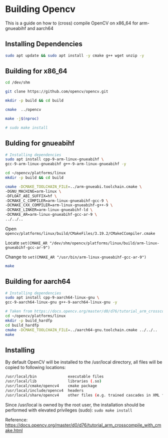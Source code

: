 # Building Opencv

This is a guide on how to (cross) compile OpenCV on x86_64 for arm-gnueabihf and aarch64

## Installing Dependencies
```bash
sudo apt update && sudo apt install -y cmake g++ wget unzip -y
```

## Building for x86_64

```bash
cd /dev/shm

git clone https://github.com/opencv/opencv.git

mkdir -p build && cd build

cmake  ../opencv

make -j$(nproc)

# sudo make install
```

## Bulding for gnueabihf

```bash
# Installing dependencies
sudo apt install cpp-9-arm-linux-gnueabihf \
gcc-9-arm-linux-gnueabihf g++-9-arm-linux-gnueabihf -y
```

```bash
cd ~/opencv/platforms/linux
mkdir -p build && cd build

cmake -DCMAKE_TOOLCHAIN_FILE=../arm-gnueabi.toolchain.cmake \
-DGNU_MACHINE=arm-linux \
-DFLOAT_ABI_SUFFIX=hf \
-DCMAKE_C_COMPILER=arm-linux-gnueabihf-gcc-9 \
-DCMAKE_CXX_COMPILER=arm-linux-gnueabihf-g++-9 \
-DCMAKE_LINKER=arm-linux-gnueabihf-ld \
-DCMAKE_AR=arm-linux-gnueabihf-gcc-ar-9 \
../../..
```

Open `opencv/platforms/linux/build/CMakeFiles/3.19.2/CMakeCCompiler.cmake`

Locate `set(CMAKE_AR "/dev/shm/opencv/platforms/linux/build/arm-linux-gnueabihf-gcc-ar-9")`

Change to `set(CMAKE_AR "/usr/bin/arm-linux-gnueabihf-gcc-ar-9")`

```bash
make
```

## Building for aarch64

```bash
# Installing dependencies
sudo apt install cpp-9-aarch64-linux-gnu \
gcc-9-aarch64-linux-gnu g++-9-aarch64-linux-gnu -y
```

```bash
# Taken from https://docs.opencv.org/master/d0/d76/tutorial_arm_crosscompile_with_cmake.html , might not work
cd ~/opencv/platforms/linux
mkdir -p build_hardfp
cd build_hardfp
cmake -DCMAKE_TOOLCHAIN_FILE=../aarch64-gnu.toolchain.cmake ../../..
make
```

## Installing

By default OpenCV will be installed to the /usr/local directory, all files will be copied to following locations:
```bash
/usr/local/bin              executable files
/usr/local/lib              libraries (.so)
/usr/local/cmake/opencv4    cmake package
/usr/local/include/opencv4  headers
/usr/local/share/opencv4    other files (e.g. trained cascades in XML format)
```
Since /usr/local is owned by the root user, the installation should be performed with elevated privileges (sudo):
`sudo make install`

Reference:
https://docs.opencv.org/master/d0/d76/tutorial_arm_crosscompile_with_cmake.html
